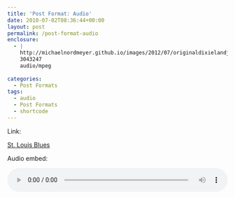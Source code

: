 ```yaml
---
title: 'Post Format: Audio'
date: 2010-07-02T08:36:44+00:00
layout: post
permalink: /post-format-audio
enclosure:
  - |
    http://michaelnordmeyer.github.io/images/2012/07/originaldixielandjazzbandwithalbernard-stlouisblues.mp3
    3043247
    audio/mpeg
    
categories:
  - Post Formats
tags:
  - audio
  - Post Formats
  - shortcode
---
```

Link:

[St. Louis Blues](http://michaelnordmeyer.github.io/images/2012/07/originaldixielandjazzbandwithalbernard-stlouisblues.mp3)

Audio embed:

<audio preload="metadata" style="width: 100%;" controls="controls"><source type="audio/mpeg" src="http://michaelnordmeyer.github.io/images/2012/07/originaldixielandjazzbandwithalbernard-stlouisblues.mp3?_=1">
Your browser does not support the audio element.</audio>
